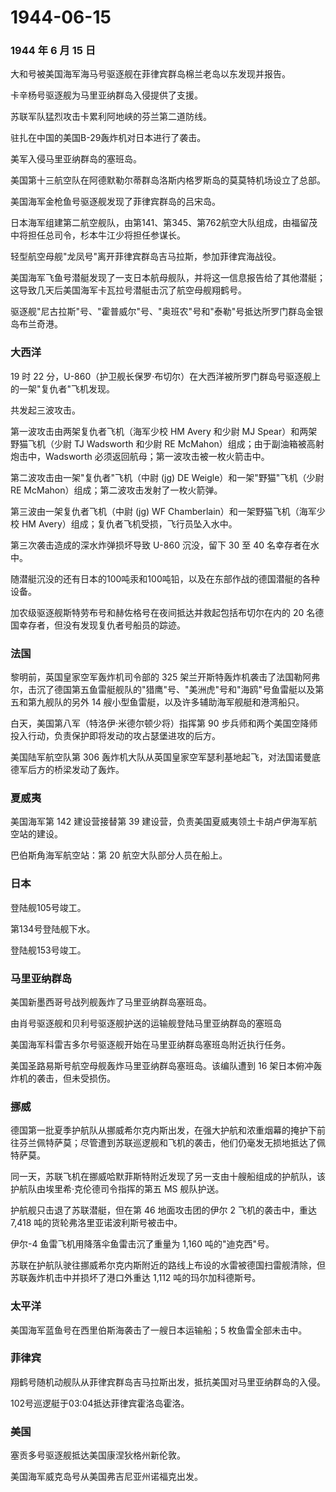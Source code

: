 # 1944-06-15

### 1944 年 6 月 15 日

大和号被美国海军海马号驱逐舰在菲律宾群岛棉兰老岛以东发现并报告。

卡辛杨号驱逐舰为马里亚纳群岛入侵提供了支援。

苏联军队猛烈攻击卡累利阿地峡的芬兰第二道防线。

驻扎在中国的美国B-29轰炸机对日本进行了袭击。

美军入侵马里亚纳群岛的塞班岛。

美国第十三航空队在阿德默勒尔蒂群岛洛斯内格罗斯岛的莫莫特机场设立了总部。

美国海军金枪鱼号驱逐舰发现了菲律宾群岛的吕宋岛。

日本海军组建第二航空舰队，由第141、第345、第762航空大队组成，由福留茂中将担任总司令，杉本牛江少将担任参谋长。

轻型航空母舰"龙凤号"离开菲律宾群岛吉马拉斯，参加菲律宾海战役。

美国海军飞鱼号潜艇发现了一支日本航母舰队，并将这一信息报告给了其他潜艇；这导致几天后美国海军卡瓦拉号潜艇击沉了航空母舰翔鹤号。

驱逐舰"尼古拉斯"号、"霍普威尔"号、"奥班农"号和"泰勒"号抵达所罗门群岛金银岛布兰奇港。

### 大西洋

19 时 22
分，U-860（护卫舰长保罗·布切尔）在大西洋被所罗门群岛号驱逐舰上的一架"复仇者"飞机发现。

共发起三波攻击。

第一波攻击由两架复仇者飞机（海军少校 HM Avery 和少尉 MJ
Spear）和两架野猫飞机（少尉 TJ Wadsworth 和少尉 RE
McMahon）组成；由于副油箱被高射炮击中，Wadsworth
必须返回航母；第一波攻击被一枚火箭击中。

第二波攻击由一架"复仇者"飞机（中尉 (jg) DE
Weigle）和一架"野猫"飞机（少尉 RE
McMahon）组成；第二波攻击发射了一枚火箭弹。

第三波由一架复仇者飞机（中尉 (jg) WF
Chamberlain）和一架野猫飞机（海军少校 HM
Avery）组成；复仇者飞机受损，飞行员坠入水中。

第三次袭击造成的深水炸弹损坏导致 U-860 沉没，留下 30 至 40
名幸存者在水中。

随潜艇沉没的还有日本的100吨汞和100吨铅，以及在东部作战的德国潜艇的各种设备。

加农级驱逐舰斯特劳布号和赫佐格号在夜间抵达并救起包括布切尔在内的 20
名德国幸存者，但没有发现复仇者号船员的踪迹。

### 法国

黎明前，英国皇家空军轰炸机司令部的 325
架兰开斯特轰炸机袭击了法国勒阿弗尔，击沉了德国第五鱼雷艇舰队的"猎鹰"号、"美洲虎"号和"海鸥"号鱼雷艇以及第五和第九舰队的另外
14 艘小型鱼雷艇，以及许多辅助海军舰艇和港湾船只。

白天，美国第八军（特洛伊·米德尔顿少将）指挥第 90
步兵师和两个美国空降师投入行动，负责保护即将发动的攻占瑟堡进攻的后方。

美国陆军航空队第 306
轰炸机大队从英国皇家空军瑟利基地起飞，对法国诺曼底德军后方的桥梁发动了轰炸。

### 夏威夷

美国海军第 142 建设营接替第 39
建设营，负责美国夏威夷领土卡胡卢伊海军航空站的建设。

巴伯斯角海军航空站：第 20 航空大队部分人员在船上。

### 日本

登陆舰105号竣工。

第134号登陆舰下水。

登陆舰153号竣工。

### 马里亚纳群岛

美国新墨西哥号战列舰轰炸了马里亚纳群岛塞班岛。

由肖号驱逐舰和贝利号驱逐舰护送的运输舰登陆马里亚纳群岛的塞班岛

美国海军科雷吉多尔号驱逐舰开始在马里亚纳群岛塞班岛附近执行任务。

美国圣路易斯号航空母舰轰炸马里亚纳群岛塞班岛。该编队遭到 16
架日本俯冲轰炸机的袭击，但未受损伤。

### 挪威

德国第一批夏季护航队从挪威希尔克内斯出发，在强大护航和浓重烟幕的掩护下前往芬兰佩特萨莫；尽管遭到苏联巡逻舰和飞机的袭击，他们仍毫发无损地抵达了佩特萨莫。

同一天，苏联飞机在挪威哈默菲斯特附近发现了另一支由十艘船组成的护航队，该护航队由埃里希·克伦德司令指挥的第五
MS 舰队护送。

护航舰只击退了苏联潜艇，但在第 46 地面攻击团的伊尔 2 飞机的袭击中，重达
7,418 吨的货轮弗洛里亚诺波利斯号被击中。

伊尔-4 鱼雷飞机用降落伞鱼雷击沉了重量为 1,160 吨的"迪克西"号。

苏联在护航队驶往挪威希尔克内斯附近的路线上布设的水雷被德国扫雷舰清除，但苏联轰炸机击中并损坏了港口外重达
1,112 吨的玛尔加科德斯号。

### 太平洋

美国海军蓝鱼号在西里伯斯海袭击了一艘日本运输船；5 枚鱼雷全部未击中。

### 菲律宾

翔鹤号随机动舰队从菲律宾群岛吉马拉斯出发，抵抗美国对马里亚纳群岛的入侵。

102号巡逻艇于03:04抵达菲律宾霍洛岛霍洛。

### 美国

塞贡多号驱逐舰抵达美国康涅狄格州新伦敦。

美国海军威克岛号从美国弗吉尼亚州诺福克出发。
